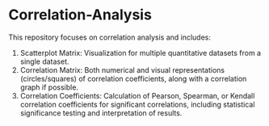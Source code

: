# Correlation-Analysis
This repository focuses on correlation analysis and includes:

1. Scatterplot Matrix: Visualization for multiple quantitative datasets from a single dataset.
2. Correlation Matrix: Both numerical and visual representations (circles/squares) of correlation coefficients, along with a correlation graph if possible.
3. Correlation Coefficients: Calculation of Pearson, Spearman, or Kendall correlation coefficients for significant correlations, including statistical significance testing and interpretation of results.
